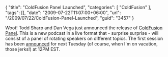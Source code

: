 {
	"title": "ColdFusion Panel Launched",
	"categories": [
		"ColdFusion"
	],
	"tags": [],
	"date": "2009-07-22T11:07:00+06:00",
	"url": "/2009/07/22/ColdFusion-Panel-Launched",
	"guid": "3457"
}

Woot! Todd Sharp and Dan Vega just announced the release of <a href="http://www.cfpanel.com">ColdFusion Panel</a>. This is a new podcast in a live format that - surprise surprise - will consist of a panel of rotating speakers on different topics. The first session has been <a href="http://cfpanel.com/index.cfm/2009/7/22/Episode-1--ColdFusion-9-and-ColdFusion-Builder">announced</a> for next Tuesday (of course, when I'm on vacation, those jerks!) at 12PM EST.